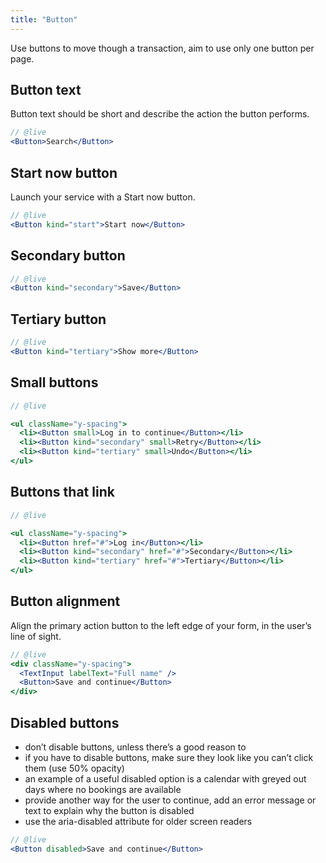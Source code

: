 ```yaml
---
title: "Button"
---
```


Use buttons to move though a transaction, aim to use only one button per page.

## Button text
Button text should be short and describe the action the button performs.

```jsx
// @live
<Button>Search</Button>
```

## Start now button
Launch your service with a Start now button.

```jsx
// @live
<Button kind="start">Start now</Button>
```

## Secondary button

```jsx
// @live
<Button kind="secondary">Save</Button>
```

## Tertiary button

```jsx
// @live
<Button kind="tertiary">Show more</Button>
```

## Small buttons

```jsx
// @live

<ul className="y-spacing">
  <li><Button small>Log in to continue</Button></li>
  <li><Button kind="secondary" small>Retry</Button></li>
  <li><Button kind="tertiary" small>Undo</Button></li>
</ul>
```

## Buttons that link

```jsx
// @live

<ul className="y-spacing">
  <li><Button href="#">Log in</Button></li>
  <li><Button kind="secondary" href="#">Secondary</Button></li>
  <li><Button kind="tertiary" href="#">Tertiary</Button></li>
</ul>
```

## Button alignment
Align the primary action button to the left edge of your form, in the user’s line of sight.

```jsx
// @live
<div className="y-spacing">
  <TextInput labelText="Full name" />
  <Button>Save and continue</Button>
</div>
```

## Disabled buttons
- don’t disable buttons, unless there’s a good reason to
- if you have to disable buttons, make sure they look like you can’t click them (use 50% opacity)
- an example of a useful disabled option is a calendar with greyed out days where no bookings are available
- provide another way for the user to continue, add an error message or text to explain why the button is disabled
- use the aria-disabled attribute for older screen readers

```jsx
// @live
<Button disabled>Save and continue</Button>
```